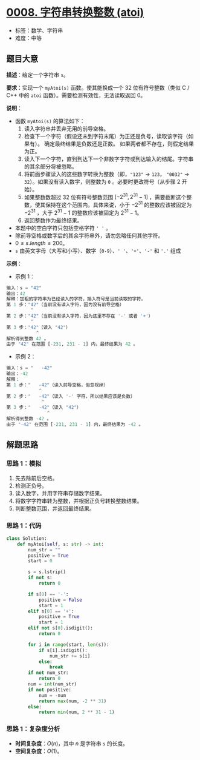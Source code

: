 # [0008. 字符串转换整数 (atoi)](https://leetcode.cn/problems/string-to-integer-atoi/)

- 标签：数学、字符串
- 难度：中等

## 题目大意

**描述**：给定一个字符串 `s`。

**要求**：实现一个 `myAtoi(s)` 函数。使其能换成一个 32 位有符号整数（类似 C / C++ 中的 `atoi` 函数）。需要检测有效性，无法读取返回 $0$。

**说明**：

- 函数 `myAtoi(s)` 的算法如下：
  1. 读入字符串并丢弃无用的前导空格。
  2. 检查下一个字符（假设还未到字符末尾）为正还是负号，读取该字符（如果有）。 确定最终结果是负数还是正数。 如果两者都不存在，则假定结果为正。
  3. 读入下一个字符，直到到达下一个非数字字符或到达输入的结尾。字符串的其余部分将被忽略。
  4. 将前面步骤读入的这些数字转换为整数（即，`"123"` -> `123`， `"0032"` -> `32`）。如果没有读入数字，则整数为 `0` 。必要时更改符号（从步骤 2 开始）。
  5. 如果整数数超过 32 位有符号整数范围 $[−2^{31}, 2^{31} − 1]$ ，需要截断这个整数，使其保持在这个范围内。具体来说，小于 $−2^{31}$ 的整数应该被固定为 $−2^{31}$ ，大于 $2^{31} − 1$ 的整数应该被固定为 $2^{31} − 1$。
  6. 返回整数作为最终结果。
- 本题中的空白字符只包括空格字符 `' '` 。
- 除前导空格或数字后的其余字符串外，请勿忽略任何其他字符。
- $0 \le s.length \le 200$。
- `s` 由英文字母（大写和小写）、数字（`0-9`）、`' '`、`'+'`、`'-'` 和 `'.'` 组成

**示例**：

- 示例 1：

```python
输入：s = "42"
输出：42
解释：加粗的字符串为已经读入的字符，插入符号是当前读取的字符。
第 1 步："42"（当前没有读入字符，因为没有前导空格）
         ^
第 2 步："42"（当前没有读入字符，因为这里不存在 '-' 或者 '+'）
         ^
第 3 步："42"（读入 "42"）
           ^
解析得到整数 42 。
由于 "42" 在范围 [-231, 231 - 1] 内，最终结果为 42 。
```

- 示例 2：

```python
输入：s = "   -42"
输出：-42
解释：
第 1 步："   -42"（读入前导空格，但忽视掉）
            ^
第 2 步："   -42"（读入 '-' 字符，所以结果应该是负数）
             ^
第 3 步："   -42"（读入 "42"）
               ^
解析得到整数 -42 。
由于 "-42" 在范围 [-231, 231 - 1] 内，最终结果为 -42 。
```

## 解题思路

### 思路 1：模拟

1. 先去除前后空格。
2. 检测正负号。
3. 读入数字，并用字符串存储数字结果。
4. 将数字字符串转为整数，并根据正负号转换整数结果。
5. 判断整数范围，并返回最终结果。

### 思路 1：代码

```python
class Solution:
    def myAtoi(self, s: str) -> int:
        num_str = ""
        positive = True
        start = 0

        s = s.lstrip()
        if not s:
            return 0

        if s[0] == '-':
            positive = False
            start = 1
        elif s[0] == '+':
            positive = True
            start = 1
        elif not s[0].isdigit():
            return 0

        for i in range(start, len(s)):
            if s[i].isdigit():
                num_str += s[i]
            else:
                break
        if not num_str:
            return 0
        num = int(num_str)
        if not positive:
            num = -num
            return max(num, -2 ** 31)
        else:
            return min(num, 2 ** 31 - 1)
```

### 思路 1：复杂度分析

- **时间复杂度**：$O(n)$，其中 $n$ 是字符串 `s` 的长度。
- **空间复杂度**：$O(1)$。

